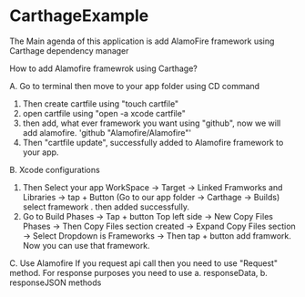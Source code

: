 # CarthageExample
The Main agenda of this application is add AlamoFire framework using Carthage dependency manager


How to add Alamofire framewrok using Carthage?

A. Go to terminal then move to your app folder using CD command
1. Then create cartfile using "touch cartfile" 
2. open cartfile using "open -a xcode cartfile" 
3. then add, what ever framework you want using "github", now we will add alamofire. 'github "Alamofire/Alamofire"'
4. Then "cartfile update", successfully added to Alamofire framework to your app.

B. Xcode configurations
1. Then Select your app WorkSpace  -> Target -> Linked Framworks and Libraries -> tap + Button (Go to our app folder -> Carthage -> Builds) select framework . then added successfully.
2. Go to Build Phases -> Tap + button Top left side -> New Copy Files Phases -> Then Copy Files section created -> Expand Copy Files section -> Select Dropdown is Frameworks -> Then tap + button add framwork. Now you can use that framework.

C. Use Alamofire 
 If you request api call then you need to use "Request" method. For response purposes you need to use a. responseData, b. responseJSON methods


    
